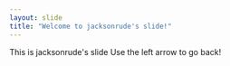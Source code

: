 ```yaml
---
layout: slide
title: "Welcome to jacksonrude's slide!"
---
```

This is jacksonrude's slide
Use the left arrow to go back!

